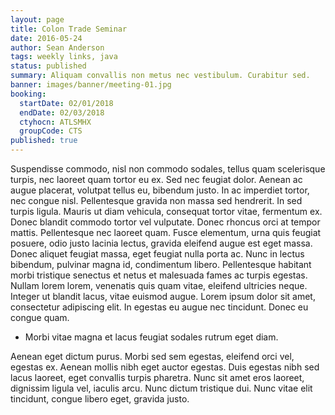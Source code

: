 ```yaml
---
layout: page
title: Colon Trade Seminar
date: 2016-05-24
author: Sean Anderson
tags: weekly links, java
status: published
summary: Aliquam convallis non metus nec vestibulum. Curabitur sed.
banner: images/banner/meeting-01.jpg
booking:
  startDate: 02/01/2018
  endDate: 02/03/2018
  ctyhocn: ATLSMHX
  groupCode: CTS
published: true
---
```

Suspendisse commodo, nisl non commodo sodales, tellus quam scelerisque turpis, nec laoreet quam tortor eu ex. Sed nec feugiat dolor. Aenean ac augue placerat, volutpat tellus eu, bibendum justo. In ac imperdiet tortor, nec congue nisl. Pellentesque gravida non massa sed hendrerit. In sed turpis ligula. Mauris ut diam vehicula, consequat tortor vitae, fermentum ex. Donec blandit commodo tortor vel vulputate.
Donec rhoncus orci at tempor mattis. Pellentesque nec laoreet quam. Fusce elementum, urna quis feugiat posuere, odio justo lacinia lectus, gravida eleifend augue est eget massa. Donec aliquet feugiat massa, eget feugiat nulla porta ac. Nunc in lectus bibendum, pulvinar magna id, condimentum libero. Pellentesque habitant morbi tristique senectus et netus et malesuada fames ac turpis egestas. Nullam lorem lorem, venenatis quis quam vitae, eleifend ultricies neque. Integer ut blandit lacus, vitae euismod augue. Lorem ipsum dolor sit amet, consectetur adipiscing elit. In egestas eu augue nec tincidunt. Donec eu congue quam.

* Morbi vitae magna et lacus feugiat sodales rutrum eget diam.

Aenean eget dictum purus. Morbi sed sem egestas, eleifend orci vel, egestas ex. Aenean mollis nibh eget auctor egestas. Duis egestas nibh sed lacus laoreet, eget convallis turpis pharetra. Nunc sit amet eros laoreet, dignissim ligula vel, iaculis arcu. Nunc dictum tristique dui. Nunc vitae elit tincidunt, congue libero eget, gravida justo.
